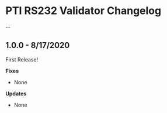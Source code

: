 # PTI RS232 Validator Changelog 

--

## 1.0.0 - 8/17/2020 

First Release!

**Fixes**

* None 

**Updates**

* None
